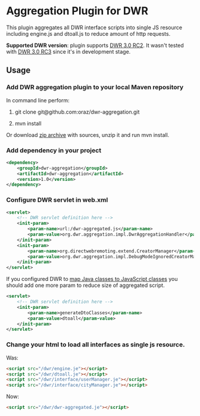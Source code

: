 # Aggregation Plugin for DWR

This plugin aggregates all DWR interface scripts into single JS resource including engine.js and dtoall.js 
to reduce amount of http requests.

__Supported DWR version__: plugin supports [DWR 3.0 RC2](http://directwebremoting.org/dwr/downloads/index.html "The current best version of DWR"). 
It wasn't tested with [DWR 3.0 RC3](http://oss.sonatype.org/content/repositories/snapshots/org/directwebremoting/dwr/3.0.0-rc3-SNAPSHOT/ "Development version") 
since it's in development stage.

## Usage
### Add DWR aggregation plugin to your local Maven repository
In command line perform:

1. git clone git&#64;github.com:oraz/dwr-aggregation.git

2. mvn install

Or download [zip archive](https://github.com/oraz/dwr-aggregation/archive/master.zip "Master zip") 
with sources, unzip it and run mvn install.

### Add dependency in your project
```xml
<dependency>
    <groupId>dwr-aggregation</groupId>
    <artifactId>dwr-aggregation</artifactId>
    <version>1.0</version>
</dependency>
```

### Configure DWR servlet in web.xml
```xml
<servlet>
    <!-- DWR servlet definition here -->
    <init-param>
        <param-name>url:/dwr-aggregated.js</param-name>
        <param-value>org.dwr.aggregation.impl.DwrAggregationHandler</param-value>
    </init-param>
    <init-param>
        <param-name>org.directwebremoting.extend.CreatorManager</param-name>
        <param-value>org.dwr.aggregation.impl.DebugModeIgnoredCreatorManager</param-value>
    </init-param>
</servlet>
```
If you configured DWR to [map Java classes to JavaScript classes](http://directwebremoting.org/dwr/documentation/server/configuration/dwrxml/converters/bean.html#mappingJavaToJavaScript "Mapping Java classes to JavaScript classes") 
you should add one more param to reduce size of aggregated script.
```xml
<servlet>
    <!-- DWR servlet definition here -->
    <init-param>
        <param-name>generateDtoClasses</param-name>
        <param-value>dtoall</param-value>
    </init-param>
</servlet>
```

### Change your html to load all interfaces as single js resource.
Was:
```html
<script src="/dwr/engine.je"></script>
<script src="/dwr/dtoall.je"></script>
<script src="/dwr/interface/userManager.je"></script>
<script src="/dwr/interface/cityManager.je"></script>
```
Now:
```html
<script src="/dwr/dwr-aggregated.je"></script>
```
